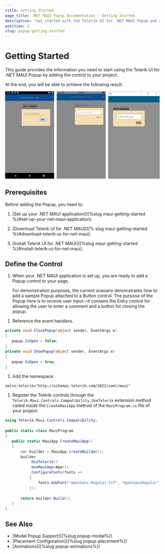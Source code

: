```yaml
---
title: Getting Started
page_title: .NET MAUI Popup Documentation - Getting Started
description: "Get started with the Telerik UI for .NET MAUI Popup and add the control to your .NET MAUI project."
position: 1
slug: popup-getting-started
---
```


# Getting Started

This guide provides the information you need to start using the Telerik UI for .NET MAUI Popup by adding the control to your project.

At the end, you will be able to achieve the following result.

![RadPopup](images/popup_getting_started.png)

## Prerequisites

Before adding the Popup, you need to:

1. [Set up your .NET MAUI application]({%slug maui-getting-started %}#set-up-your-net-maui-application).

1. [Download Telerik UI for .NET MAUI]({% slug maui-getting-started %}#download-telerik-ui-for-net-maui).

1. [Install Telerik UI for .NET MAUI]({%slug maui-getting-started %}#install-telerik-ui-for-net-maui).

## Define the Control

1. When your .NET MAUI application is set up, you are ready to add a Popup control to your page.

	For demonstration purposes, the current scenario demonstrates how to add a sample Popup attached to a Button control. The purpose of the Popup here is to receive user input&mdash;it contains the Entry control for allowing the user to enter a comment and a button for closing the popup.

 <snippet id='popup-getting-started-xaml' />

1. Reference the event handlers.

 ```C#
private void ClosePopup(object sender, EventArgs e)
{
    popup.IsOpen = false;
}
private void ShowPopup(object sender, EventArgs e)
{
    popup.IsOpen = true;
}
 ```

1. Add the namespace.

 ```XAML
xmlns:telerik="http://schemas.telerik.com/2022/xaml/maui"
 ```

1. Register the Telerik controls through the `Telerik.Maui.Controls.Compatibility.UseTelerik` extension method called inside the `CreateMauiApp` method of the `MauiProgram.cs` file of your project:

 ```C#
 using Telerik.Maui.Controls.Compatibility;

 public static class MauiProgram
 {
	public static MauiApp CreateMauiApp()
	{
		var builder = MauiApp.CreateBuilder();
		builder
			.UseTelerik()
			.UseMauiApp<App>()
			.ConfigureFonts(fonts =>
			{
				fonts.AddFont("OpenSans-Regular.ttf", "OpenSansRegular");
			});

		return builder.Build();
	}
 }           
 ```
 
## See Also

- [Modal Popup Support]({%slug popup-modal%})
- [Placement Configuration]({%slug popup-placement%})
- [Animations]({%slug popup-animations%})
